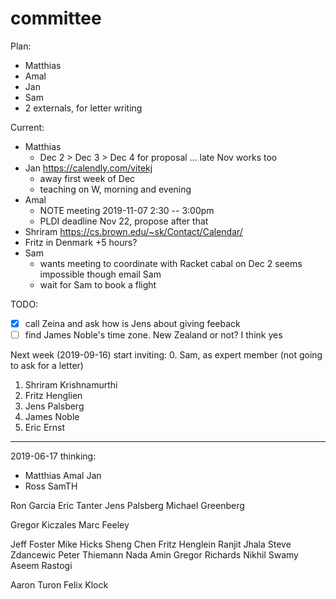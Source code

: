 committee
===

Plan:
- Matthias
- Amal
- Jan
- Sam
- 2 externals, for letter writing

Current:
- Matthias
  + Dec 2 > Dec 3 > Dec 4 for proposal ... late Nov works too
- Jan
  https://calendly.com/vitekj
  + away first week of Dec
  + teaching on W, morning and evening
- Amal
  + NOTE meeting 2019-11-07 2:30 -- 3:00pm
  + PLDI deadline Nov 22, propose after that
- Shriram
  https://cs.brown.edu/~sk/Contact/Calendar/
- Fritz
  in Denmark +5 hours?
- Sam
  + wants meeting to coordinate with Racket cabal on Dec 2 seems impossible though email Sam
  + wait for Sam to book a flight

TODO:
- [X] call Zeina and ask how is Jens about giving feeback
- [ ] find James Noble's time zone. New Zealand or not?
      I think yes

Next week (2019-09-16) start inviting:
0. Sam, as expert member (not going to ask for a letter)
1. Shriram Krishnamurthi
2. Fritz Henglien
3. Jens Palsberg
4. James Noble
5. Eric Ernst

- - -

2019-06-17 thinking:
- Matthias Amal Jan
- Ross SamTH

Ron Garcia
Eric Tanter
Jens Palsberg
Michael Greenberg

Gregor Kiczales
Marc Feeley

Jeff Foster
Mike Hicks
Sheng Chen
Fritz Henglein
Ranjit Jhala
Steve Zdancewic
Peter Thiemann
Nada Amin
Gregor Richards
Nikhil Swamy
Aseem Rastogi

Aaron Turon
Felix Klock

